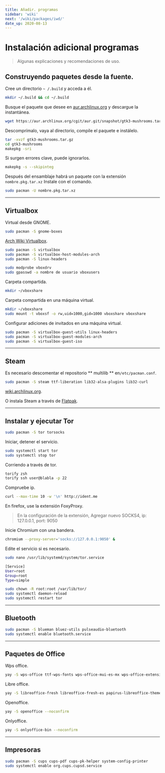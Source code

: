 ```yaml
---
title: Añadir. programas
sidebar: 'wiki'
next: '/wiki/packages/iwd/'
date_up: 2020-08-13
---
```


# Instalación adicional programas

> Algunas explicaciones y recomendaciones de uso.

## Construyendo paquetes desde la fuente.

Cree un directorio `~ /.build` y acceda a él.

```bash
mkdir ~/.build && cd ~/.build
```

Busque el paquete que desee en [aur.archlinux.org](https://aur.archlinux.org) y descargue la instantánea.

```bash
wget https://aur.archlinux.org/cgit/aur.git/snapshot/gtk3-mushrooms.tar.gz
```

Descomprímalo, vaya al directorio, compile el paquete e instálelo.

```bash
tar -xvzf gtk3-mushrooms.tar.gz
cd gtk3-mushrooms
makepkg -sri
```

Si surgen errores clave, puede ignorarlos.

```bash
makepkg -s --skipinteg
```

Después del ensamblaje habrá un paquete con la extensión `nombre.pkg.tar.xz` Instale con el comando.

```bash
sudo pacman -U nombre.pkg.tar.xz
```

---

## Virtualbox

Virtual desde GNOME.

```bash
sudo pacman -S gnome-boxes
```

[Arch Wiki Virtualbox](https://wiki.archlinux.org/index.php/VirtualBox_(Español)).

```bash
sudo pacman -S virtualbox
sudo pacman -S virtualbox-host-modules-arch
sudo pacman -S linux-headers

sudo modprobe vboxdrv
sudo gpasswd -a nombre de usuario vboxusers
```

Carpeta compartida.

```bash
mkdir ~/vboxshare
```

Carpeta compartida en una máquina virtual.

```bash
mkdir ~/vboxshare
sudo mount -t vboxsf -o rw,uid=1000,gid=1000 vboxshare vboxshare
```

Configurar adiciones de invitados en una máquina virtual.

```bash
sudo pacman -S virtualbox-guest-utils linux-headers
sudo pacman -S virtualbox-guest-modules-arch
sudo pacman -S virtualbox-guest-iso
```

---

## Steam

Es necesario descomentar el repositorio ** multilib ** en`/etc/pacman.conf`.

```bash
sudo pacman -S steam ttf-liberation lib32-alsa-plugins lib32-curl
```

[wiki.archlinux.org](https://wiki.archlinux.org/index.php/Steam).

O instala Steam a través de [Flatpak](#).

---

## Instalar y ejecutar Tor

```bash
sudo pacman -S tor torsocks
```

Iniciar, detener el servicio.

```bash
sudo systemctl start tor
sudo systemctl stop tor
```

Corriendo a través de tor.

```bash
torify zsh
torify ssh user@blabla -p 22
```

Compruebe ip.

```bash
curl --max-time 10 -w '\n' http://ident.me
```

En firefox, use la extensión FoxyProxy.

> En la configuración de la extensión, Agregar nuevo SOCKS4, ip: 127.0.0.1, port: 9050

Inicie Chromium con una bandera.

```bash
chromium --proxy-server='socks://127.0.0.1:9050' &
```

Edite el servicio si es necesario.

```bash
sudo nano /usr/lib/systemd/system/tor.service
```

```bash
[Service]
User=root
Group=root
Type=simple
```

```bash
sudo chown -R root:root /var/lib/tor/
sudo systemctl daemon-reload
sudo systemctl restart tor
```

---

## Bluetooth

```bash
sudo pacman -S blueman bluez-utils pulseaudio-bluetooth
sudo systemctl enable bluetooth.service
```

---

## Paquetes de Office

Wps office.

```bash
yay -S wps-office ttf-wps-fonts wps-office-mui-es-mx wps-office-extension-spanish-dictionary --noconfirm
```

Libre office.

```bash
yay -S libreoffice-fresh libreoffice-fresh-es papirus-libreoffice-theme --noconfirm
```

Openoffice.

```bash
yay -S openoffice --noconfirm
```

Onlyoffice.

```bash
yay -S onlyoffice-bin --noconfirm
```

---

## Impresoras

```bash
sudo pacman -S cups cups-pdf cups-pk-helper system-config-printer
sudo systemctl enable org.cups.cupsd.service
```
